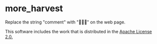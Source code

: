 # more_harvest

Replace the string "comment" with "🌾🌾🌾" on the web page.

This software includes the work that is distributed in the [Apache License 2.0.](http://www.apache.org/licenses/LICENSE-2.0)

